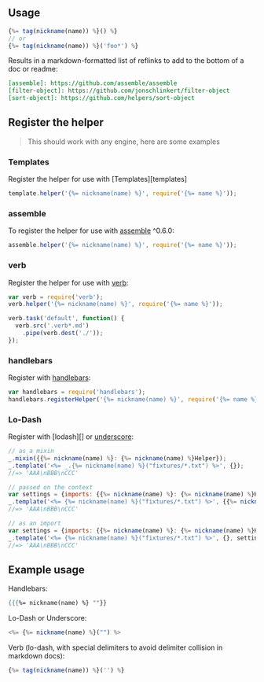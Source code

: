 ## Usage

```js
{%= tag(nickname(name)) %}() %}
// or
{%= tag(nickname(name)) %}('foo*') %}
```

Results in a markdown-formatted list of reflinks to add to the bottom of a doc or readme:

```markdown
[assemble]: https://github.com/assemble/assemble
[filter-object]: https://github.com/jonschlinkert/filter-object
[sort-object]: https://github.com/helpers/sort-object
```

## Register the helper

> This should work with any engine, here are some examples

### Templates

Register the helper for use with [Templates][templates]

```js
template.helper('{%= nickname(name) %}', require('{%= name %}'));
```

### assemble

To register the helper for use with [assemble][] ^0.6.0:

```js
assemble.helper('{%= nickname(name) %}', require('{%= name %}'));
```

### verb

Register the helper for use with [verb][]:

```js
var verb = require('verb');
verb.helper('{%= nickname(name) %}', require('{%= name %}'));

verb.task('default', function() {
  verb.src('.verb*.md')
    .pipe(verb.dest('./'));
});
```

### handlebars

Register with [handlebars][]:

```js
var handlebars = require('handlebars');
handlebars.registerHelper('{%= nickname(name) %}', require('{%= name %}'));
```

### Lo-Dash 

Register with [lodash][] or [underscore][]:

```js
// as a mixin
_.mixin({{%= nickname(name) %}: {%= nickname(name) %}Helper});
_.template('<%= _.{%= nickname(name) %}("fixtures/*.txt") %>', {});
//=> 'AAA\nBBB\nCCC'

// passed on the context
var settings = {imports: {{%= nickname(name) %}: {%= nickname(name) %}Helper}};
_.template('<%= {%= nickname(name) %}("fixtures/*.txt") %>', {{%= nickname(name) %}: {%= nickname(name) %}Helper});
//=> 'AAA\nBBB\nCCC'

// as an import
var settings = {imports: {{%= nickname(name) %}: {%= nickname(name) %}Helper}};
_.template('<%= {%= nickname(name) %}("fixtures/*.txt") %>', {}, settings);
//=> 'AAA\nBBB\nCCC'
```

## Example usage

Handlebars:

```handlebars
{{{%= nickname(name) %} ""}}
```

Lo-Dash or Underscore:

```js
<%= {%= nickname(name) %}("") %>
```

Verb (lo-dash, with special delimiters to avoid delimiter collision in markdown docs):

```js
{%= tag(nickname(name)) %}('') %}
```

[assemble]: https://github.com/assemble/assemble
[generator-verb]: https://github.com/assemble/generator-verb
[handlebars-helpers]: https://github.com/assemble/handlebars-helpers/
[handlebars]: https://github.com/wycats/handlebars.js/
[helpers]: https://github.com/helpers
[Lo-Dash]: https://lodash.com/
[template]: https://github.com/jonschlinkert/template
[underscore]: https://github.com/jashkenas/underscore
[verb]: https://github.com/assemble/verb
[guide]: https://github.com/helpers/requests

